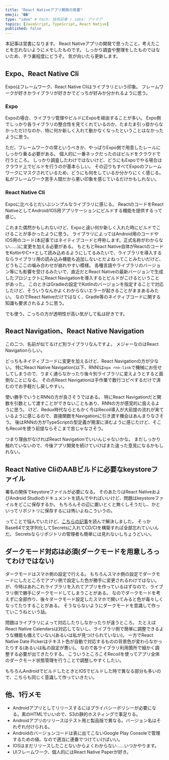 ```yaml
---
title: "React Nativeアプリ開発の覚書"
emoji: "��"
type: "idea" # tech: 技術記事 / idea: アイデア
topics: [JavaScript, TypeScript, React Native]
published: false
---
```


本記事は覚書になります。
React Nativeアプリの開発で思ったこと、考えたことを忘れないようにメモしたものです。
しっかり調査や整理をしたものではないため、チラ裏程度にどうぞ。
気が向いたら更新します。

## Expo、React Native Cli

Expoはフレームワーク、React Native Cliはライブラリという印象。
フレームワークが好きかライブラリが好きかでどっちが好みか分かれるように思う。

### Expo

Expoの場合、ライブラリ管理やビルドにExpoを経由することが多い。
Expo側でしっかり各ライブラリの整合性を見てくれているのか、たまたま引っ掛からなかっただけなのか、特に何か新しく入れて動かなくなったということはなかったように思う。

ただ、フレームワークの常というべきか、やっぱりExpo側で用意したレールにしっかり乗る必要がある。
個人的に一番ネックだったのはビルドをクラウドで行うところ。
しっかり調査したわけではないけど、どうにもExpoでやる場合はクラウド上でビルドを行うのが基本らしい。
その辺りもすべてExpoのフレームワークにマスクされているため、どうにも何をしているか分かりにくく感じる。
私がフレームワーク苦手人間だから悪い印象を感じているだけかもしれない。

### React Native Cli

Expoに比べるとだいぶシンプルなライブラリに感じる。
ReactのコードをReact NativeとしてAndroid/IOS用アプリケーションにビルドする機能を提供するって感じ。

これまた偶然かもしれないけど、Expoと違い何か新しく入れた時にビルドでこけることが多かったように思う。
ライブラリによってはAndroid用のコードやIOS用のコード(本記事ではネイティブコードと呼称します。正式名称がわからない……)に変更を加える必要がある。
もともとReact Native自体がReactのコードをKotlinやC++として読み込めるようにしてるみたいで、ライブラリを導入するならライブラリ用の読み込み機能も追加しないとだよねってことみたいだけど、どうもここの噛み合わせが崩れやすい模様。
各種言語やライブラリのバージョン等にも影響を受けるみたいで、直近だとReact Nativeの最新バージョンで生成したプロジェクトにReact Navigationを導入するとビルドがこけるということがあった。
このときはGradleの設定でKotlinのバージョンを指定することで対応したけど、そういうなんかよくわからないエラーが起きることがままあるみたい。
なのでReact Nativeだけではなく、Gradle等のネイティブコードに関する知識も要求されるように思う。

でも使う。こっちの方が透明性が高い気がして私は好きです。

## React Navigation、React Native Navigation

この二つ、名前が似てるけど別ライブラリなんですよ。
メジャーなのはReact Navigationらしい。

どっちもネイティブコードに変更を加えるけど、React Navigationの方が少ない。
特にReact Native Navigation(以下、RNN)は`npx rnn-link`で機械にお任せしてしまうので、うまく通らなかったり後々別ライブラリに変えようとすると面倒なことになる。
その点React Navigationは手作業で数行コピペするだけで済むのでお手軽だし戻しやすい。

使い勝手でいうとRNNの方が良さそうではある。
特にReact Navigationだと関数を引数として渡すことができないこともあり、RNNの方が感覚的に扱えるように思う。
けど、Redux時代ならともかく今はRecoil導入が大前提の流れが来ているように感じるので、直接関数をNavigationに引き渡す機会はあんまりなさそう。
後はRNNの方がTypeScriptの型定義が簡潔に済むように感じたけど、そこもRecoilを使う前提ならそこまで苦じゃなさそう。

つまり理由がなければReact Navigationでいいんじゃないかな。
まだしっかり触れていないので、今後アプリ開発を続けていけばまた違った意見になるかもしれない。

## React Native CliのAABビルドに必要なkeystoreファイル

署名の関係でkeystoreファイルが必要になる。
そのあたりはReact NativeおよびAndroid Studioのドキュメントを読んでやればいいけど、問題はkeystoreファイルをどこに保存するか。
もちろんその辺に置いとくと無くしそうだし、かといってリポジトリに保存するには怖いよねこういうの。

ってことで悩んでいたけど、[こちらの記事](https://qiita.com/hkusu/items/cadb572c979c4d729567)を読んで解決しました。
そっかBase64で文字列化してSecretsに入れてCD/CIを構築すれば全部忘れていいんだ。
Secretsならリポジトリの管理者も簡単には見れないしちょうどいい。

## ダークモード対応は必須(ダークモードを用意しろってわけではない)

ダークモードはスマホ側の設定で行える。
もちろんスマホ側の設定でダークモードにしたところでアプリ側で設定した色が勝手に変更されるわけではない。
が、今時はあれこれライブラリを入れてアプリを作っているはずなので、ライブラリ側で勝手にダークモードしてしまうことがある。
なのでダークモードを考えずに全部作り、後々ダークモード設定したスマホで開いてみると色が毒々しくなってたりすることがある。
そうならないようにダークモードを意識して作っていこうねという話。

問題はライブラリによって対応したりしなかったりが違うところ。
たとえばReact Native Calendarsは対応してないし、ライブラリ側で簡単に調整できるような機能も備えていない(あるいは私が見つけられていない)。
一方でReact Native Date Pickerはテキスト色が自動で対応するものの背景色が変わらなかったりする(あるいは私の設定が悪い)。
なので各ライブラリ利用箇所で細かく調整する必要が出てきたりする。
こういうところこそRecoilを使ってアプリ全体のダークモード状態管理を行うことで調整しやすくしたい。

もちろんAndroidでビルドしたときとIOSでビルドした時で異なる部分も多いので、こちらも同じく意識して作っていきたい。

## 他、1行メモ

- Androidアプリとしてリリースするにはプライバシーポリシーが必要になる。素のHTMLでいいので、S3の静的ホスティングで事足りる。
- Androidアプリのリリースはテスト用と製品版で異なる。バージョン名はそれぞれ付けられる。
- Androidのバージョンコードは表に出てこないGoogle Play Consoleで管理するための値。なので適当に連番でつけていけばいい。
- IOSはまだリリースしたことないからよくわからない……いつかやります。
- UIフレームワーク、個人的にはReact Native Paperが好き。
